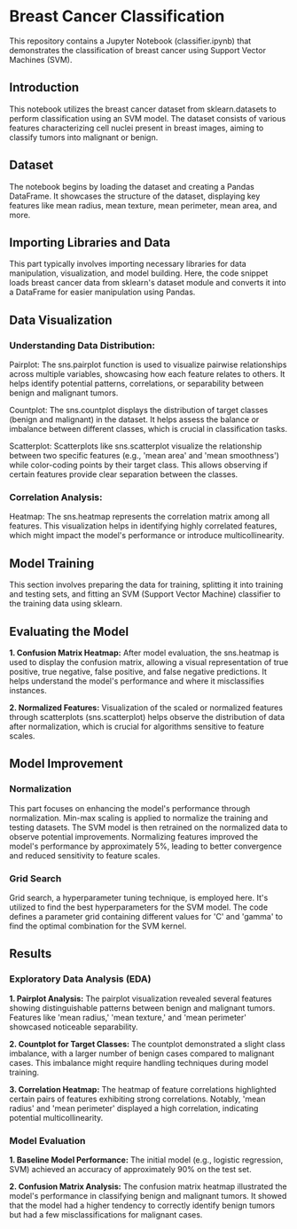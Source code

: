# Breast Cancer Classification

This repository contains a Jupyter Notebook (classifier.ipynb) that demonstrates the classification of breast cancer using Support Vector Machines (SVM).

## Introduction
This notebook utilizes the breast cancer dataset from sklearn.datasets to perform classification using an SVM model. The dataset consists of various features characterizing cell nuclei present in breast images, aiming to classify tumors into malignant or benign.

## Dataset
The notebook begins by loading the dataset and creating a Pandas DataFrame. It showcases the structure of the dataset, displaying key features like mean radius, mean texture, mean perimeter, mean area, and more.

## Importing Libraries and Data
This part typically involves importing necessary libraries for data manipulation, visualization, and model building. Here, the code snippet loads breast cancer data from sklearn's dataset module and converts it into a DataFrame for easier manipulation using Pandas.

## Data Visualization
### Understanding Data Distribution:
Pairplot: The sns.pairplot function is used to visualize pairwise relationships across multiple variables, showcasing how each feature relates to others. It helps identify potential patterns, correlations, or separability between benign and malignant tumors.

Countplot: The sns.countplot displays the distribution of target classes (benign and malignant) in the dataset. It helps assess the balance or imbalance between different classes, which is crucial in classification tasks.

Scatterplot: Scatterplots like sns.scatterplot visualize the relationship between two specific features (e.g., 'mean area' and 'mean smoothness') while color-coding points by their target class. This allows observing if certain features provide clear separation between the classes.

### Correlation Analysis:
Heatmap: The sns.heatmap represents the correlation matrix among all features. This visualization helps in identifying highly correlated features, which might impact the model's performance or introduce multicollinearity.

## Model Training
This section involves preparing the data for training, splitting it into training and testing sets, and fitting an SVM (Support Vector Machine) classifier to the training data using sklearn.

## Evaluating the Model
**1. Confusion Matrix Heatmap:** After model evaluation, the sns.heatmap is used to display the confusion matrix, allowing a visual representation of true positive, true negative, false positive, and false negative predictions. It helps understand the model's performance and where it misclassifies instances.

**2. Normalized Features:** Visualization of the scaled or normalized features through scatterplots (sns.scatterplot) helps observe the distribution of data after normalization, which is crucial for algorithms sensitive to feature scales.

## Model Improvement
### Normalization
This part focuses on enhancing the model's performance through normalization. Min-max scaling is applied to normalize the training and testing datasets. The SVM model is then retrained on the normalized data to observe potential improvements. Normalizing features improved the model's performance by approximately 5%, leading to better convergence and reduced sensitivity to feature scales.

### Grid Search
Grid search, a hyperparameter tuning technique, is employed here. It's utilized to find the best hyperparameters for the SVM model. The code defines a parameter grid containing different values for 'C' and 'gamma' to find the optimal combination for the SVM kernel.

## Results
### Exploratory Data Analysis (EDA)
**1. Pairplot Analysis:** The pairplot visualization revealed several features showing distinguishable patterns between benign and malignant tumors. Features like 'mean radius,' 'mean texture,' and 'mean perimeter' showcased noticeable separability.

**2. Countplot for Target Classes:** The countplot demonstrated a slight class imbalance, with a larger number of benign cases compared to malignant cases. This imbalance might require handling techniques during model training.

**3. Correlation Heatmap:** The heatmap of feature correlations highlighted certain pairs of features exhibiting strong correlations. Notably, 'mean radius' and 'mean perimeter' displayed a high correlation, indicating potential multicollinearity.

### Model Evaluation
**1. Baseline Model Performance:** The initial model (e.g., logistic regression, SVM) achieved an accuracy of approximately 90% on the test set.

**2. Confusion Matrix Analysis:** The confusion matrix heatmap illustrated the model's performance in classifying benign and malignant tumors. It showed that the model had a higher tendency to correctly identify benign tumors but had a few misclassifications for malignant cases.

